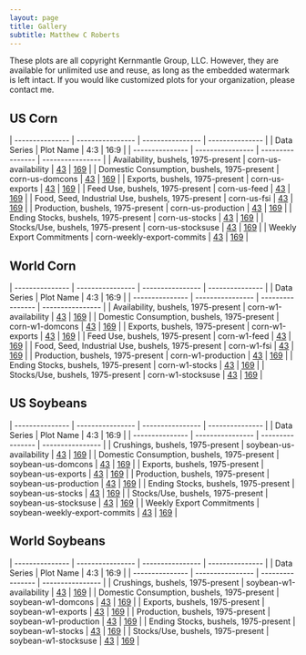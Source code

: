 ```yaml
---
layout: page
title: Gallery
subtitle: Matthew C Roberts
---
```


These plots are all copyright Kernmantle Group, LLC. However, they are available for unlimited use and reuse, as long as the embedded watermark is left intact. If you would like customized plots for your organization, please contact me.


## US Corn

| ---------------                                     | ----------------     | ---------------- | ---------------  |
| Data Series                                         | Plot Name            | 4:3              |  16:9            |
| ---------------                                     | ----------------     | ---------------- | ---------------- |
| Availability, bushels, 1975-present                 | corn-us-availability | [43](../img/plots/corn-us-availability-43.png) | [169](../img/plots/corn-us-availability-169.png) |
| Domestic Consumption, bushels, 1975-present         | corn-us-domcons      | [43](../img/plots/corn-us-domcons-43.png) | [169](../img/plots/corn-us-domcons-169.png) |
| Exports, bushels, 1975-present                      | corn-us-exports      | [43](../img/plots/corn-us-exports-43.png) | [169](../img/plots/corn-us-exports-169.png) |
| Feed Use, bushels, 1975-present                     | corn-us-feed         | [43](../img/plots/corn-us-feed-43.png) | [169](../img/plots/corn-us-feed-169.png) |
| Food, Seed, Industrial Use, bushels, 1975-present   | corn-us-fsi          | [43](../img/plots/corn-us-fsi-43.png) | [169](../img/plots/corn-us-fsi-169.png) |
| Production, bushels, 1975-present                   | corn-us-production   | [43](../img/plots/corn-us-production-43.png) | [169](../img/plots/corn-us-production-169.png) |
| Ending Stocks, bushels, 1975-present                | corn-us-stocks       | [43](../img/plots/corn-us-stocks-43.png) | [169](../img/plots/corn-us-stocks-169.png) |
| Stocks/Use, bushels, 1975-present                   | corn-us-stocksuse    | [43](../img/plots/corn-us-stocksuse-43.png) | [169](../img/plots/corn-us-stocksuse-169.png) |
| Weekly Export Commitments                           | corn-weekly-export-commits    | [43](../img/plots/corn-weekly-export-commits-43.png) | [169](../img/plots/corn-weekly-export-commits-169.png) |


## World Corn

| ---------------                                     | ----------------     | ---------------- | ---------------  |
| Data Series                                         | Plot Name            | 4:3              |  16:9            |
| ---------------                                     | ----------------     | ---------------- | ---------------- |
| Availability, bushels, 1975-present                 | corn-w1-availability | [43](../img/plots/corn-w1-availability-43.png) | [169](../img/plots/corn-w1-availability-169.png) |
| Domestic Consumption, bushels, 1975-present         | corn-w1-domcons      | [43](../img/plots/corn-w1-domcons-43.png) | [169](../img/plots/corn-w1-domcons-169.png) |
| Exports, bushels, 1975-present                      | corn-w1-exports      | [43](../img/plots/corn-w1-exports-43.png) | [169](../img/plots/corn-w1-exports-169.png) |
| Feed Use, bushels, 1975-present                     | corn-w1-feed         | [43](../img/plots/corn-w1-feed-43.png) | [169](../img/plots/corn-w1-feed-169.png) |
| Food, Seed, Industrial Use, bushels, 1975-present   | corn-w1-fsi          | [43](../img/plots/corn-w1-fsi-43.png) | [169](../img/plots/corn-w1-fsi-169.png) |
| Production, bushels, 1975-present                   | corn-w1-production   | [43](../img/plots/corn-w1-production-43.png) | [169](../img/plots/corn-w1-production-169.png) |
| Ending Stocks, bushels, 1975-present                | corn-w1-stocks       | [43](../img/plots/corn-w1-stocks-43.png) | [169](../img/plots/corn-w1-stocks-169.png) |
| Stocks/Use, bushels, 1975-present                   | corn-w1-stocksuse    | [43](../img/plots/corn-w1-stocksuse-43.png) | [169](../img/plots/corn-w1-stocksuse-169.png) |


## US Soybeans 

| ---------------                                     | ----------------     | ---------------- | ---------------  |
| Data Series                                         | Plot Name            | 4:3              |  16:9            |
| ---------------                                     | ----------------     | ---------------- | ---------------- |
| Crushings, bushels, 1975-present                    | soybean-us-availability | [43](../img/plots/soybean-us-availability-43.png) | [169](../img/plots/soybean-us-availability-169.png) |
| Domestic Consumption, bushels, 1975-present         | soybean-us-domcons      | [43](../img/plots/soybean-us-domcons-43.png) | [169](../img/plots/soybean-us-domcons-169.png) |
| Exports, bushels, 1975-present                      | soybean-us-exports      | [43](../img/plots/soybean-us-exports-43.png) | [169](../img/plots/soybean-us-exports-169.png) |
| Production, bushels, 1975-present                   | soybean-us-production   | [43](../img/plots/soybean-us-production-43.png) | [169](../img/plots/soybean-us-production-169.png) |
| Ending Stocks, bushels, 1975-present                | soybean-us-stocks       | [43](../img/plots/soybean-us-stocks-43.png) | [169](../img/plots/soybean-us-stocks-169.png) |
| Stocks/Use, bushels, 1975-present                   | soybean-us-stocksuse    | [43](../img/plots/soybean-us-stocksuse-43.png) | [169](../img/plots/soybean-us-stocksuse-169.png) |
| Weekly Export Commitments                           | soybean-weekly-export-commits    | [43](../img/plots/soybean-weekly-export-commits-43.png) | [169](../img/plots/soybean-weekly-export-commits-169.png) |


## World Soybeans 

| ---------------                                     | ----------------     | ---------------- | ---------------  |
| Data Series                                         | Plot Name            | 4:3              |  16:9            |
| ---------------                                     | ----------------     | ---------------- | ---------------- |
| Crushings, bushels, 1975-present                    | soybean-w1-availability | [43](../img/plots/soybean-w1-availability-43.png) | [169](../img/plots/soybean-w1-availability-169.png) |
| Domestic Consumption, bushels, 1975-present         | soybean-w1-domcons      | [43](../img/plots/soybean-w1-domcons-43.png) | [169](../img/plots/soybean-w1-domcons-169.png) |
| Exports, bushels, 1975-present                      | soybean-w1-exports      | [43](../img/plots/soybean-w1-exports-43.png) | [169](../img/plots/soybean-w1-exports-169.png) |
| Production, bushels, 1975-present                   | soybean-w1-production   | [43](../img/plots/soybean-w1-production-43.png) | [169](../img/plots/soybean-w1-production-169.png) |
| Ending Stocks, bushels, 1975-present                | soybean-w1-stocks       | [43](../img/plots/soybean-w1-stocks-43.png) | [169](../img/plots/soybean-w1-stocks-169.png) |
| Stocks/Use, bushels, 1975-present                   | soybean-w1-stocksuse    | [43](../img/plots/soybean-w1-stocksuse-43.png) | [169](../img/plots/soybean-w1-stocksuse-169.png) |


